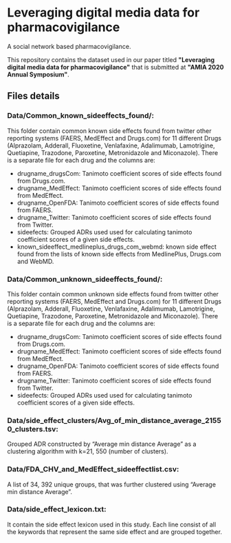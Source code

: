 # Leveraging digital media data for pharmacovigilance
A social network based pharmacovigilance.

This repository contains the dataset used in our paper titled **"Leveraging digital media data for pharmacovigilance"** that is submitted at **"AMIA 2020 Annual Symposium"**.

## Files details

### Data/Common_known_sideeffects_found/:

This folder contain common known side effects found from twitter other reporting systems (FAERS, MedEffect and Drugs.com) for 11 different Drugs (Alprazolam, Adderall, Fluoxetine, Venlafaxine, Adalimumab, Lamotrigine, Quetiapine, Trazodone, Paroxetine, Metronidazole and Miconazole). There is a separate file for each drug and the columns are:
- drugname_drugsCom: Tanimoto coefficient scores of side effects found from Drugs.com.
- drugname_MedEffect: Tanimoto coefficient scores of side effects found from MedEffect.
- drugname_OpenFDA: Tanimoto coefficient scores of side effects found from FAERS.
- drugname_Twitter: Tanimoto coefficient scores of side effects found from Twitter.
- sideefects: Grouped ADRs used used for calculating tanimoto coefficient scores of a given side effects.
- known_sideeffect_medlineplus_drugs_com_webmd: known side effect found from the lists of known side effects from MedlinePlus, Drugs.com and WebMD.

### Data/Common_unknown_sideeffects_found/:

This folder contain common unknown side effects found from twitter other reporting systems (FAERS, MedEffect and Drugs.com) for 11 different Drugs (Alprazolam, Adderall, Fluoxetine, Venlafaxine, Adalimumab, Lamotrigine, Quetiapine, Trazodone, Paroxetine, Metronidazole and Miconazole). There is a separate file for each drug and the columns are:
- drugname_drugsCom: Tanimoto coefficient scores of side effects found from Drugs.com.
- drugname_MedEffect: Tanimoto coefficient scores of side effects found from MedEffect.
- drugname_OpenFDA: Tanimoto coefficient scores of side effects found from FAERS.
- drugname_Twitter: Tanimoto coefficient scores of side effects found from Twitter.
- sideefects: Grouped ADRs used used for calculating tanimoto coefficient scores of a given side effects.


### Data/side_effect_clusters/Avg_of_min_distance_average_21550_clusters.tsv:

Grouped ADR constructed by “Average min distance Average” as a clustering algorithm with k=21, 550 (number of clusters).

### Data/FDA_CHV_and_MedEffect_sideeffectlist.csv:

A list of 34, 392 unique groups, that was further clustered using “Average min distance Average”.


### Data/side_effect_lexicon.txt:
It contain the side effect lexicon used in this study. Each line consist of all the keywords that represent the same side effect and are grouped together.






